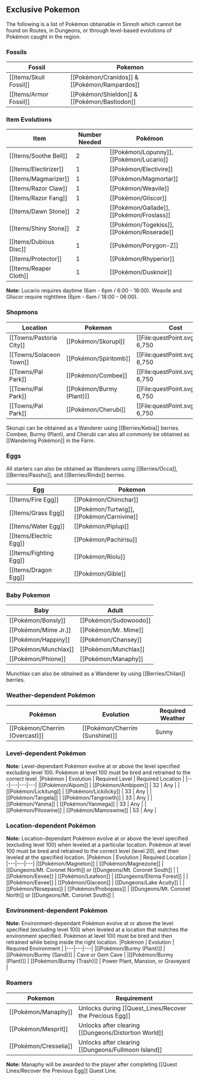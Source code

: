 ## Exclusive Pokemon

The following is a list of Pokémon obtainable in Sinnoh which cannot be found on Routes, in Dungeons, or through level-based evolutions of Pokémon caught in the region.

### Fossils
|Fossil|Pokemon|
|---|---|
|[[Items/Skull Fossil]]|[[Pokémon/Cranidos]] & [[Pokémon/Rampardos]]|
|[[Items/Armor Fossil]]|[[Pokémon/Shieldon]] & [[Pokémon/Bastiodon]]|

### Item Evolutions
|Item|Number Needed|Pokémon|
|---|---|---|
|[[Items/Soothe Bell]]|2|[[Pokémon/Lopunny]], [[Pokémon/Lucario]]
|[[Items/Electirizer]]|1|[[Pokémon/Electivire]]|
|[[Items/Magmarizer]]|1|[[Pokémon/Magmortar]]
|[[Items/Razor Claw]]|1|[[Pokémon/Weavile]]
|[[Items/Razor Fang]]|1|[[Pokémon/Gliscor]]|
|[[Items/Dawn Stone]]|2|[[Pokémon/Gallade]], [[Pokémon/Froslass]]
|[[Items/Shiny Stone]]|2|[[Pokémon/Togekiss]], [[Pokémon/Roserade]]
|[[Items/Dubious Disc]]|1|[[Pokémon/Porygon-Z]]
|[[Items/Protector]]|1|[[Pokémon/Rhyperior]]
|[[Items/Reaper Cloth]]|1|[[Pokémon/Dusknoir]]

**Note:** Lucario requires daytime (6am - 6pm / 6:00 - 18:00). Weavile and Gliscor require nighttime (6pm - 6am / 18:00 - 06:00).

### Shopmons
|Location|Pokemon|Cost|
|---|---|---|
|[[Towns/Pastoria City]]|[[Pokémon/Skorupi]]|[[File:questPoint.svg\|20px]] 6,750|
|[[Towns/Solaceon Town]]|[[Pokémon/Spiritomb]]|[[File:questPoint.svg\|20px]] 6,750|
|[[Towns/Pal Park]]|[[Pokémon/Combee]]|[[File:questPoint.svg\|20px]] 6,750|
|[[Towns/Pal Park]]|[[Pokémon/Burmy (Plant)]]|[[File:questPoint.svg\|20px]] 6,750|
|[[Towns/Pal Park]]|[[Pokémon/Cherubi]]|[[File:questPoint.svg\|20px]] 6,750|

Skorupi can be obtained as a Wanderer using [[Berries/Kebia]] berries. Combee, Burmy (Plant), and Cherubi can also all commonly be obtained as [[Wandering Pokémon]] in the Farm.

### Eggs
All starters can also be obtained as Wanderers using [[Berries/Occa]], [[Berries/Passho]], and [[Berries/Rindo]] berries.

|Egg|Pokemon|
|---|---|
|[[Items/Fire Egg]] | [[Pokémon/Chimchar]] |
|[[Items/Grass Egg]] | [[Pokémon/Turtwig]], [[Pokémon/Carnivine]] |
|[[Items/Water Egg]] | [[Pokémon/Piplup]] |
|[[Items/Electric Egg]] | [[Pokémon/Pachirisu]] |
|[[Items/Fighting Egg]] | [[Pokémon/Riolu]] |
|[[Items/Dragon Egg]] | [[Pokémon/Gible]] |

### Baby Pokemon

|Baby|Adult|
|---|---|
|[[Pokémon/Bonsly]] | [[Pokémon/Sudowoodo]] |
|[[Pokémon/Mime Jr.]] | [[Pokémon/Mr. Mime]] |
|[[Pokémon/Happiny]] | [[Pokémon/Chansey]] |
|[[Pokémon/Munchlax]] | [[Pokémon/Munchlax]] |
|[[Pokémon/Phione]] | [[Pokémon/Manaphy]] |

Munchlax can also be obtained as a Wanderer by using [[Berries/Chilan]] berries.

### Weather-dependent Pokémon
|Pokémon | Evolution | Required Weather |
|---|---|---|
|[[Pokémon/Cherrim (Overcast)]] | [[Pokémon/Cherrim (Sunshine)]] | Sunny |

### Level-dependent Pokémon
**Note:** Level-dependant Pokémon evolve at or above the level specified excluding level 100. Pokémon at level 100 must be bred and retrained to the correct level.
|Pokémon | Evolution | Required Level | Required Location |
|---|---|---|---|
|[[Pokémon/Aipom]] | [[Pokémon/Ambipom]] | 32 | Any |
|[[Pokémon/Lickitung]] | [[Pokémon/Lickilicky]] | 33 | Any |
|[[Pokémon/Tangela]] | [[Pokémon/Tangrowth]] | 33 | Any |
|[[Pokémon/Yanma]] | [[Pokémon/Yanmega]] | 33 | Any |
|[[Pokémon/Piloswine]] | [[Pokémon/Mamoswine]] | 53 | Any |

### Location-dependent Pokémon
**Note:** Location-dependant Pokémon evolve at or above the level specified (excluding level 100) when leveled at a particular location. Pokémon at level 100 must be bred and retrained to the correct level (level 20), and then leveled at the specified location.
|Pokémon | Evolution | Required Location |
|---|---|---|
|[[Pokémon/Magneton]] | [[Pokémon/Magnezone]] | [[Dungeons/Mt. Coronet North]] or [[Dungeons/Mt. Coronet South]] |
|[[Pokémon/Eevee]] | [[Pokémon/Leafeon]] | [[Dungeons/Eterna Forest]] |
|[[Pokémon/Eevee]] | [[Pokémon/Glaceon]] | [[Dungeons/Lake Acuity]] |
|[[Pokémon/Nosepass]] | [[Pokémon/Probopass]] | [[Dungeons/Mt. Coronet North]] or [[Dungeons/Mt. Coronet South]] |

### Environment-dependent Pokémon
**Note:** Environment-dependant Pokémon evolve at or above the level specified (excluding level 100) when leveled at a location that matches the environment specified. Pokémon at level 100 must be bred and then retrained while being inside the right location.
|Pokémon | Evolution | Required Environment |
|---|---|---|
|[[Pokémon/Burmy (Plant)]] | [[Pokémon/Burmy (Sand)]] | Cave or Gem Cave |
|[[Pokémon/Burmy (Plant)]] | [[Pokémon/Burmy (Trash)]] | Power Plant, Mansion, or Graveyard |

### Roamers
|Pokemon|Requirement|
|---|---|
|[[Pokémon/Manaphy]]|Unlocks during [[Quest_Lines/Recover the Precious Egg]]|
|[[Pokémon/Mesprit]]|Unlocks after clearing [[Dungeons/Distortion World]]|
|[[Pokémon/Cresselia]]|Unlocks after clearing [[Dungeons/Fullmoon Island]]|

**Note:** Manaphy will be awarded to the player after completing [[Quest Lines/Recover the Previous Egg]] Quest Line.